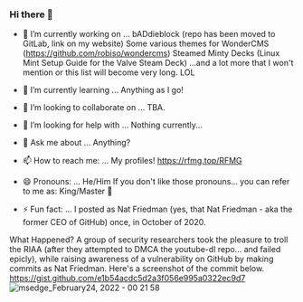 ### Hi there 👋

<!--
**FanboyStudios/FanboyStudios** is a ✨ _special_ ✨ repository because its `README.md` (this file) appears on your GitHub profile.

Here are some ideas to get you started:

- 🔭 I’m currently working on ...
- 🌱 I’m currently learning ...
- 👯 I’m looking to collaborate on ...
- 🤔 I’m looking for help with ...
- 💬 Ask me about ...
- 📫 How to reach me: ...
- 😄 Pronouns: ...
- ⚡ Fun fact: ...
-->

- 🔭 I’m currently working on ...
bADdieblock (repo has been moved to GitLab, link on my website)
Some various themes for WonderCMS (https://github.com/robiso/wondercms)
Steamed Minty Decks (Linux Mint Setup Guide for the Valve Steam Deck)
...and a lot more that I won't mention or this list will become very long. LOL

- 🌱 I’m currently learning ...
Anything as I go!


- 👯 I’m looking to collaborate on ...
TBA.


- 🤔 I’m looking for help with ...
Nothing currently...


- 💬 Ask me about ...
Anything?


- 📫 How to reach me: ...
My profiles!
https://rfmg.top/RFMG


- 😄 Pronouns: ...
He/Him
If you don't like those pronouns... you can refer to me as:
King/Master 🤣

- ⚡ Fun fact: ...
I posted as Nat Friedman (yes, that Nat Friedman - aka the former CEO of GitHub) once, in October of 2020.

What Happened? 
A group of security researchers took the pleasure to troll the RIAA (after they attempted to DMCA the youtube-dl repo... and failed epicly), while raising awareness of a vulnerability on GitHub by making commits as Nat Friedman. Here's a screenshot of the commit below. https://gist.github.com/e1b54acdc5d2a3f056e995a0322ec9d7
![msedge_February24, 2022 - 00 21 58](https://user-images.githubusercontent.com/13723631/155469750-c5ba42a8-c43d-4fb5-81db-ee69be102025.png)
